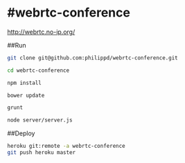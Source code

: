 #webrtc-conference
==================

http://webrtc.no-ip.org/

##Run

```bash 
git clone git@github.com:philippd/webrtc-conference.git
```

```bash
cd webrtc-conference
```

```bash 
npm install
```

```bash 
bower update
```

```bash 
grunt
```

```bash 
node server/server.js
```

##Deploy
```bash 
heroku git:remote -a webrtc-conference
git push heroku master
```
